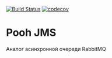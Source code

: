 [![Build Status](https://travis-ci.org/777Egor777/pooh_jms.svg?branch=master)](https://travis-ci.org/777Egor777/pooh_jms)
[![codecov](https://codecov.io/gh/777Egor777/pooh_jms/branch/master/graph/badge.svg?token=618ERFP14T)](https://codecov.io/gh/777Egor777/pooh_jms)

# Pooh JMS
Аналог асинхронной очереди RabbitMQ